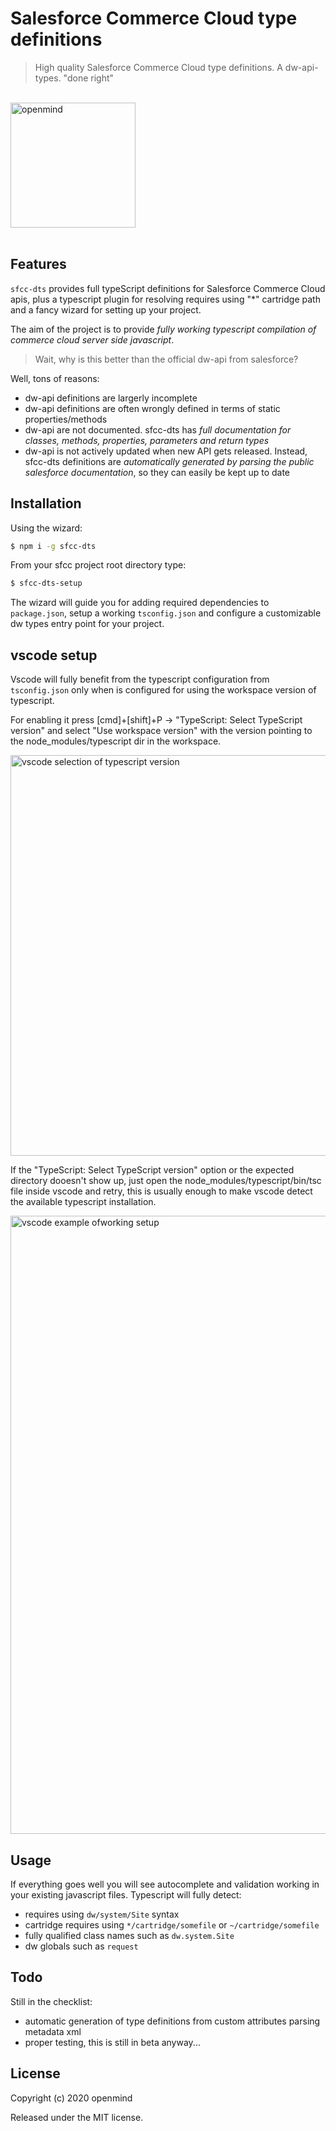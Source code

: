 # Salesforce Commerce Cloud type definitions

> High quality Salesforce Commerce Cloud type definitions. A dw-api-types. "done right"

<div>
	<br>
	<a href="https://openmindonline.it" target="_blank"><img width="200" src="https://raw.githubusercontent.com/openmindlab/sfcc-dts/HEAD/openmind.svg" alt="openmind"></a>
	<br>
	<br>
</div>

## Features

`sfcc-dts` provides full typeScript definitions for Salesforce Commerce Cloud apis, plus a typescript plugin for resolving requires using "*" cartridge path and a fancy wizard for setting up your project.

The aim of the project is to provide *fully working typescript compilation of commerce cloud server side javascript*.

> Wait, why is this better than the official dw-api from salesforce?

Well, tons of reasons:
* dw-api definitions are largerly incomplete
* dw-api definitions are often wrongly defined in terms of static properties/methods
* dw-api are not documented. sfcc-dts has *full documentation for classes, methods, properties, parameters and return types*
* dw-api is not actively updated when new API gets released. Instead, sfcc-dts definitions are *automatically generated by parsing the public salesforce documentation*, so they can easily be kept up to date

## Installation

Using the wizard:

```bash
$ npm i -g sfcc-dts
```

From your sfcc project root directory type:

```bash
$ sfcc-dts-setup
```

The wizard will guide you for adding required dependencies to `package.json`, setup a working `tsconfig.json` and configure a customizable dw types entry point for your project.

## vscode setup

Vscode will fully benefit from the typescript configuration from `tsconfig.json` only when is configured for using the workspace version of typescript.

For enabling it press [cmd]+[shift]+P -> "TypeScript: Select TypeScript version" and select "Use workspace version" with the version pointing to the node_modules/typescript dir in the workspace.

<img width="641" src="https://raw.githubusercontent.com/openmindlab/sfcc-dts/HEAD/media/vscode-select.png" alt="vscode selection of typescript version">

If the "TypeScript: Select TypeScript version" option or the expected directory dooesn't show up, just open the node_modules/typescript/bin/tsc file inside vscode and retry, this is usually enough to make vscode detect the available typescript installation.

<img width="989" src="https://raw.githubusercontent.com/openmindlab/sfcc-dts/HEAD/media/vscode-autocomplete.png" alt="vscode example ofworking setup">

## Usage

If everything goes well you will see autocomplete and validation working in your existing javascript files. Typescript will fully detect:
* requires using `dw/system/Site` syntax
* cartridge requires using `*/cartridge/somefile` or `~/cartridge/somefile`
* fully qualified class names such as `dw.system.Site`
* dw globals such as `request`

## Todo

Still in the checklist:
* automatic generation of type definitions from custom attributes parsing metadata xml
* proper testing, this is still in beta anyway...

## License

Copyright (c) 2020 openmind

Released under the MIT license.
